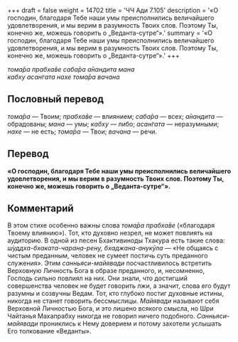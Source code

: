 +++
draft = false
weight = 14702
title = 'ЧЧ Ади 7.105'
description = '«О господин, благодаря Тебе наши умы преисполнились величайшего удовлетворения, и мы верим в разумность Твоих слов. Поэтому Ты, конечно же, можешь говорить о „Веданта-сутре“».'
summary = '«О господин, благодаря Тебе наши умы преисполнились величайшего удовлетворения, и мы верим в разумность Твоих слов. Поэтому Ты, конечно же, можешь говорить о „Веданта-сутре“».'
+++

_тома̄ра прабха̄ве саба̄ра а̄нандита мана  
кабху асан̇гата нахе тома̄ра вачана_

## Пословный перевод

_тома̄ра_ — Твоим; _прабха̄ве_ — влиянием; _саба̄ра_ — всех; _а̄нандита_ — обрадованы; _мана_ — умы; _кабху_ — либо; _асан̇гата_ — неразумными; _нахе_ — не есть; _тома̄ра_ — Твои; _вачана_ — речи.

## Перевод

**«О господин, благодаря Тебе наши умы преисполнились величайшего удовлетворения, и мы верим в разумность Твоих слов. Поэтому Ты, конечно же, можешь говорить о „Веданта-сутре“».**

## Комментарий

В этом стихе особенно важны слова _тома̄ра прабха̄ве_ («благодаря Твоему влиянию»). Тот, кто духовно незрел, не может повлиять на аудиторию. В одной из песен Бхактивиноды Тхакура есть такие слова: _ш́уддха-бхаката-чаран̣а-рен̣у, бхаджана-анукӯла —_ «Не общаясь с чистым преданным, человек не сумеет постичь суть преданного служения». Этим _санньяси-майявади_ посчастливилось встретить Верховную Личность Бога в образе преданного, и, несомненно, Господь сильно повлиял на них. Они знали, что достигший совершенства человек не будет говорить лжи, а значит, слова его будут разумны и созвучны Ведам. Тот, кто глубоко постиг духовные истины, никогда не станет говорить бессмыслицы. _Майявади_ называют себя Верховной Личностью Бога, и это лишено всякого смысла, но Шри Чайтанья Махапрабху никогда не говорил ничего подобного. _Санньяси-майявади_ прониклись к Нему доверием и потому захотели услышать Его толкование «Веданты».
